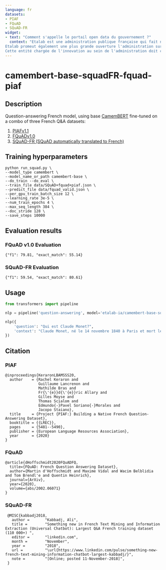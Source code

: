 ```yaml
---
language: fr
datasets:
- PIAF
- FQuAD
- SQuAD-FR
widget:
- text: "Comment s'appelle le portail open data du gouvernement ?"
  context: "Etalab est une administration publique française qui fait notamment office de Chief Data Officer de l'État et coordonne la conception et la mise en œuvre de sa stratégie dans le domaine de la donnée (ouverture et partage des données publiques ou open data, exploitation des données et intelligence artificielle...). Ainsi, Etalab développe et maintient le portail des données ouvertes du gouvernement français data.gouv.fr.
Etalab promeut également une plus grande ouverture l'administration sur la société (gouvernement ouvert) : transparence de l'action publique, innovation ouverte, participation citoyenne... elle promeut l’innovation, l’expérimentation, les méthodes de travail ouvertes, agiles et itératives, ainsi que les synergies avec la société civile pour décloisonner l’administration et favoriser l’adoption des meilleures pratiques professionnelles dans le domaine du numérique. À ce titre elle étudie notamment l’opportunité de recourir à des technologies en voie de maturation issues du monde de la recherche.
Cette entité chargée de l'innovation au sein de l'administration doit contribuer à l'amélioration du service public grâce au numérique. Elle est rattachée à la Direction interministérielle du numérique, dont les missions et l’organisation ont été fixées par le décret du 30 octobre 2019.  Dirigé par Laure Lucchesi depuis 2016, elle rassemble une équipe pluridisciplinaire d'une trentaine de personnes."
---
```


# camembert-base-squadFR-fquad-piaf

## Description

Question-answering French model, using base [CamemBERT](https://camembert-model.fr/) fine-tuned on a combo of three French Q&A datasets:

1. [PIAFv1.1](https://www.data.gouv.fr/en/datasets/piaf-le-dataset-francophone-de-questions-reponses/)
2. [FQuADv1.0](https://fquad.illuin.tech/)
3. [SQuAD-FR (SQuAD automatically translated to French)](https://github.com/Alikabbadj/French-SQuAD)

## Training hyperparameters

```shell
python run_squad.py \
--model_type camembert \
--model_name_or_path camembert-base \
--do_train --do_eval \
--train_file data/SQuAD+fquad+piaf.json \
--predict_file data/fquad_valid.json \
--per_gpu_train_batch_size 12 \ 
--learning_rate 3e-5 \ 
--num_train_epochs 4 \  
--max_seq_length 384 \ 
--doc_stride 128 \
--save_steps 10000 
``` 

## Evaluation results
### FQuAD v1.0 Evaluation
```shell
{"f1": 79.81, "exact_match": 55.14}
```
### SQuAD-FR Evaluation
```shell
{"f1": 59.54, "exact_match": 80.61}
```

## Usage

```python
from transformers import pipeline

nlp = pipeline('question-answering', model='etalab-ia/camembert-base-squadFR-fquad-piaf', tokenizer='etalab-ia/camembert-base-squadFR-fquad-piaf')

nlp({
    'question': "Qui est Claude Monet?",
    'context': "Claude Monet, né le 14 novembre 1840 à Paris et mort le 5 décembre 1926 à Giverny, est un peintre français et l’un des fondateurs de l'impressionnisme."
})
```

## Citation

### PIAF
```
@inproceedings{KeraronLBAMSSS20,
  author    = {Rachel Keraron and
               Guillaume Lancrenon and
               Mathilde Bras and
               Fr{\'{e}}d{\'{e}}ric Allary and
               Gilles Moyse and
               Thomas Scialom and
               Edmundo{-}Pavel Soriano{-}Morales and
               Jacopo Staiano},
  title     = {Project {PIAF:} Building a Native French Question-Answering Dataset},
  booktitle = {{LREC}},
  pages     = {5481--5490},
  publisher = {European Language Resources Association},
  year      = {2020}
}

```

### FQuAD
```
@article{dHoffschmidt2020FQuADFQ,
  title={FQuAD: French Question Answering Dataset},
  author={Martin d'Hoffschmidt and Maxime Vidal and Wacim Belblidia and Tom Brendl'e and Quentin Heinrich},
  journal={ArXiv},
  year={2020},
  volume={abs/2002.06071}
}
```

### SQuAD-FR
```
 @MISC{kabbadj2018,
   author =       "Kabbadj, Ali",
   title =        "Something new in French Text Mining and Information Extraction (Universal Chatbot): Largest Q&A French training dataset (110 000+) ",
   editor =       "linkedin.com",
   month =        "November",
   year =         "2018",
   url =          "\url{https://www.linkedin.com/pulse/something-new-french-text-mining-information-chatbot-largest-kabbadj/}",
   note =         "[Online; posted 11-November-2018]",
 }
 ```
